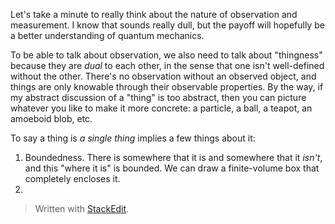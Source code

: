 Let's take a minute to really think about the nature of observation and measurement. I know that sounds really dull, but the payoff will hopefully be a better understanding of quantum mechanics.

To be able to talk about observation, we also need to talk about "thingness" because they are *dual* to each other, in the sense that one isn't well-defined without the other. There's no observation without an observed object, and things are only knowable through their observable properties. By the way, if my abstract discussion of a "thing" is too abstract, then you can picture whatever you like to make it more concrete: a particle, a ball, a teapot, an amoeboid blob, etc.

To say a thing is *a single thing* implies a few things about it:
1. Boundedness.
There is somewhere that it is and somewhere that it *isn't*, and this "where it is" is bounded. We can draw a finite-volume box that completely encloses it.
2. 




> Written with [StackEdit](https://stackedit.io/).
<!--stackedit_data:
eyJoaXN0b3J5IjpbLTE0NjgzMjgxMzgsLTEwMDUyOTk1MjYsNT
YxOTc1MzkwLC0xNDE3OTEyNzI4LC0xOTc0MTgyMDYwLC01NjYy
NzcxNDYsLTE5NDQxOTY4NzRdfQ==
-->